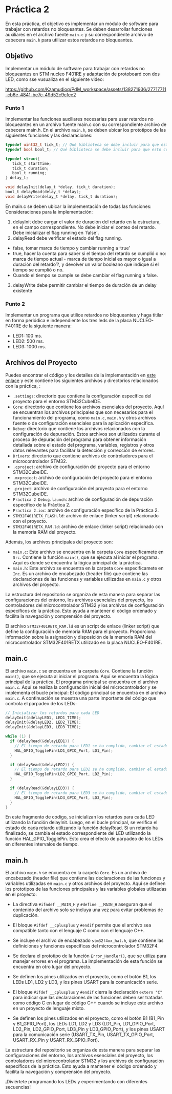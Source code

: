 # Práctica 2

En esta práctica, el objetivo es implementar un módulo de software para trabajar con retardos no bloqueantes. Se deben desarrollar funciones auxiliares en el archivo fuente `main.c` y su correspondiente archivo de cabecera `main.h` para utilizar estos retardos no bloqueantes.

## Objetivo

Implementar un módulo de software para trabajar con retardos no bloqueantes en STM nucleo F401RE y adaptación de protoboard con dos LED, como sse vusualiza en el siguiente video:


https://github.com/Kzamudioq/PdM_workspace/assets/138271936/27717711-cb6e-4841-be7c-49d52c9cfee2


### Punto 1
Implementar las funciones auxiliares necesarias para usar retardos no bloqueantes en un archivo fuente main.c con su correspondiente archivo de cabecera main.h.
En el archivo `main.h`, se deben ubicar los prototipos de las siguientes funciones y las declaraciones:

```c
typedef uint32_t tick_t; // Qué biblioteca se debe incluir para que esto compile?
typedef bool bool_t; // Qué biblioteca se debe incluir para que esto compile?

typedef struct{
   tick_t startTime;
   tick_t duration;
   bool_t running;
} delay_t;

void delayInit(delay_t *delay, tick_t duration);
bool_t delayRead(delay_t *delay);
void delayWrite(delay_t *delay, tick_t duration);
```
En main.c se deben ubicar la implementación de todas las funciones:
Consideraciones para la implementación:

1. delayInit debe cargar el valor de duración del retardo en la estructura, en el campo correspondiente. No debe iniciar el conteo del retardo. Debe inicializar el flag running en `false´.
2. delayRead debe verificar el estado del flag running.
- false, tomar marca de tiempo y cambiar running a ‘true’ 
- true, hacer la cuenta para saber si el tiempo del retardo se cumplió o no: marca de tiempo actual - marca de tiempo inicial es mayor o igual a duración del retardo’?, y devolver un valor booleano que indique si el tiempo se cumplió o no.
- Cuando el tiempo se cumple se debe cambiar el flag running a false.

3. delayWrite debe permitir cambiar el tiempo de duración de un delay existente

### Punto 2

Implementar un programa que utilice retardos no bloqueantes y  haga titilar en forma periódica e independiente los tres leds de la placa NUCLEO-F401RE de la siguiente manera:

- LED1: 100 ms.
- LED2: 500 ms.
- LED3: 1000 ms.


## Archivos del Proyecto


Puedes encontrar el código y los detalles de la implementación en [este enlace](https://github.com/Kzamudioq/PdM_workspace/tree/main/Practica%202) y este contiene los siguientes archivos y directorios relacionados con la práctica, :

- `.settings`: directorio que contiene la configuración específica del proyecto para el entorno STM32CubeIDE.
- `Core`: directorio que contiene los archivos esenciales del proyecto. Aquí se encuentran los archivos principales que son necesarios para el funcionamiento del programa, como `main.c`, `main.h` y otros archivos fuente o de configuración esenciales para la aplicación específica.
- `Debug`: directorio que contiene los archivos relacionados con la configuración de depuración. Estos archivos son utilizados durante el proceso de depuración del programa para obtener información detallada sobre el estado del programa, variables, registros y otros datos relevantes para facilitar la detección y corrección de errores.
- `Drivers`: directorio que contiene archivos de controladores para el microcontrolador STM32.
- `.cproject`: archivo de configuración del proyecto para el entorno STM32CubeIDE.
- `.mxproject`: archivo de configuración del proyecto para el entorno STM32CubeIDE.
- `.project`: archivo de configuración del proyecto para el entorno STM32CubeIDE.
- `Practica 2 Debug.launch`: archivo de configuración de depuración específico de la Práctica 2.
- `Practica 2.ioc`: archivo de configuración específico de la Práctica 2.
- `STM32F401RETX_FLASH.ld`: archivo de enlace (linker script) relacionado con el proyecto.
- `STM32F401RETX_RAM.ld`: archivo de enlace (linker script) relacionado con la memoria RAM del proyecto.

Además, los archivos principales del proyecto son:

- `main.c`: Este archivo se encuentra en la carpeta `Core` especificamete en `Src`. Contiene la función `main()`, que se ejecuta al iniciar el programa. Aquí es donde se encuentra la lógica principal de la práctica.
- `main.h`: Este archivo se encuentra en la carpeta `Core` especificamete en `Inc`. Es un archivo de encabezado (header file) que contiene las declaraciones de las funciones y variables utilizadas en `main.c` y otros archivos del proyecto.

La estructura del repositorio se organiza de esta manera para separar las configuraciones del entorno, los archivos esenciales del proyecto, los controladores del microcontrolador STM32 y los archivos de configuración específicos de la práctica. Esto ayuda a mantener el código ordenado y facilita la navegación y comprensión del proyecto.

El archivo `STM32F401RETX_RAM.ld` es un script de enlace (linker script) que define la configuración de memoria RAM para el proyecto. Proporciona información sobre la asignación y disposición de la memoria RAM del microcontrolador STM32F401RETX utilizado en la placa NUCLEO-F401RE.

## main.c

El archivo `main.c` se encuentra en la carpeta `Core`. Contiene la función `main()`, que se ejecuta al iniciar el programa. Aquí se encuentra la lógica principal de la práctica. El programa principal se encuentra en el archivo `main.c`. Aquí se realiza la configuración inicial del microcontrolador y se implementa el bucle principal:
El código principal se encuentra en el archivo `main.c`. A continuación se muestra una parte importante del código que controla el parpadeo de los LEDs:

```c
// Inicializar los retardos para cada LED
delayInit(&delayLED1, LED1_TIME);
delayInit(&delayLED2, LED2_TIME);
delayInit(&delayLED3, LED3_TIME);

while (1) {
  if (delayRead(&delayLED1)) {
    // El tiempo de retardo para LED1 se ha cumplido, cambiar el estado del LED
    HAL_GPIO_TogglePin(LD1_GPIO_Port, LD1_Pin);
  }

  if (delayRead(&delayLED2)) {
    // El tiempo de retardo para LED2 se ha cumplido, cambiar el estado del LED
    HAL_GPIO_TogglePin(LD2_GPIO_Port, LD2_Pin);
  }

  if (delayRead(&delayLED3)) {
    // El tiempo de retardo para LED3 se ha cumplido, cambiar el estado del LED
    HAL_GPIO_TogglePin(LD3_GPIO_Port, LD3_Pin);
  }
}
```

En este fragmento de código, se inicializan los retardos para cada LED utilizando la función delayInit. Luego, en el bucle principal, se verifica el estado de cada retardo utilizando la función delayRead. Si un retardo ha finalizado, se cambia el estado correspondiente del LED utilizando la función HAL_GPIO_TogglePin. Esto crea el efecto de parpadeo de los LEDs en diferentes intervalos de tiempo.


## main.h

El archivo `main.h` se encuentra en la carpeta `Core`. Es un archivo de encabezado (header file) que contiene las declaraciones de las funciones y variables utilizadas en `main.c` y otros archivos del proyecto. Aquí se definen los prototipos de las funciones principales y las variables globales utilizadas en el proyecto:

- La directiva `#ifndef __MAIN_H` y `#define __MAIN_H` aseguran que el contenido del archivo solo se incluya una vez para evitar problemas de duplicación.

- El bloque `#ifdef __cplusplus` y `#endif` permite que el archivo sea compatible tanto con el lenguaje C como con el lenguaje C++.

- Se incluye el archivo de encabezado `stm32f4xx_hal.h`, que contiene las definiciones y funciones específicas del microcontrolador STM32F4.

- Se declara el prototipo de la función `Error_Handler()`, que se utiliza para manejar errores en el programa. La implementación de esta función se encuentra en otro lugar del proyecto.

- Se definen los pines utilizados en el proyecto, como el botón B1, los LEDs LD1, LD2 y LD3, y los pines USART para la comunicación serie.

- El bloque `#ifdef __cplusplus` y `#endif` cierra la declaración `extern "C"` para indicar que las declaraciones de las funciones deben ser tratadas como código C en lugar de código C++ cuando se incluye este archivo en un proyecto de lenguaje mixto.
  
- Se definen los pines utilizados en el proyecto, como el botón B1 (B1_Pin y B1_GPIO_Port), los LEDs LD1, LD2 y LD3 (LD1_Pin, LD1_GPIO_Port, LD2_Pin, LD2_GPIO_Port, LD3_Pin y LD3_GPIO_Port), y los pines USART para la comunicación serie (USART_TX_Pin, USART_TX_GPIO_Port, USART_RX_Pin y USART_RX_GPIO_Port).


La estructura del repositorio se organiza de esta manera para separar las configuraciones del entorno, los archivos esenciales del proyecto, los controladores del microcontrolador STM32 y los archivos de configuración específicos de la práctica. Esto ayuda a mantener el código ordenado y facilita la navegación y comprensión del proyecto.

¡Diviértete programando los LEDs y experimentando con diferentes secuencias!


